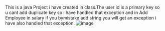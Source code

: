 This is a java Project i have created in class.The user id is a primary key so u cant add duplicate key so i have handled that exception and in Add Employee in salary if you bymistake add string you will get an exception i have also handled that exception.
![image](https://github.com/chapkepratham007/Employee_Management_System_ClassProject/assets/76418585/5f86392f-1011-4e7b-876d-c7c398ec9b8c)
